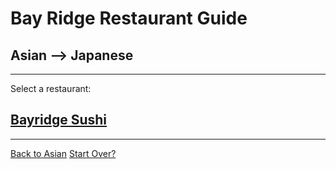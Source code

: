 # Bay Ridge Restaurant Guide
## Asian --> Japanese
---
Select a restaurant:
## [Bayridge Sushi](http://www.brsushi.com/)
---
[Back to Asian](../asian.md)
[Start Over?](/home.md)